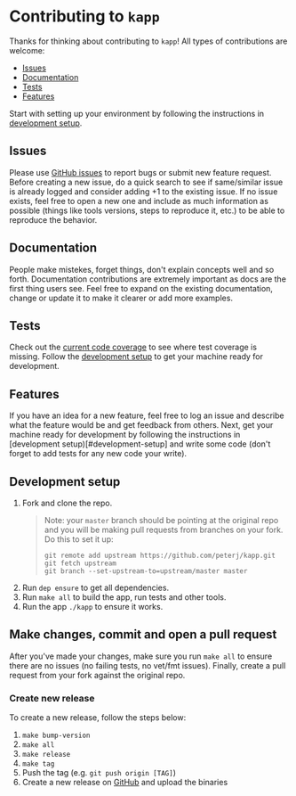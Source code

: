 # Contributing to `kapp`

Thanks for thinking about contributing to `kapp`! All types of contributions are
welcome:

*   [Issues](#issues)
*   [Documentation](#documentation)
*   [Tests](#tests)
*   [Features](#features)

Start with setting up your environment by following the instructions in
[development setup](#development-setup).

## Issues

Please use [GitHub issues](https://github.com/peterj/kapp/issues) to report bugs
or submit new feature request. Before creating a new issue, do a quick search to
see if same/similar issue is already logged and consider adding +1 to the
existing issue. If no issue exists, feel free to open a new one and include as
much information as possible (things like tools versions, steps to reproduce it,
etc.) to be able to reproduce the behavior.

## Documentation

People make mistekes, forget things, don't explain concepts well and so forth.
Documentation contributions are extremely important as docs are the first thing
users see. Feel free to expand on the existing documentation, change or update
it to make it clearer or add more examples.

## Tests

Check out the [current code coverage](https://codecov.io/gh/peterj/kapp) to see
where test coverage is missing. Follow the
[development setup](#development-setup) to get your machine ready for
development.

## Features

If you have an idea for a new feature, feel free to log an issue and describe
what the feature would be and get feedback from others. Next, get your machine
ready for development by following the instructions in [development
setup)[#development-setup] and write some code (don't forget to add tests for
any new code your write).

## Development setup

1.  Fork and clone the repo.
    > Note: your `master` branch should be pointing at the original repo and you
    > will be making pull requests from branches on your fork. Do this to set it
    > up:
    >
    > ```
    > git remote add upstream https://github.com/peterj/kapp.git
    > git fetch upstream
    > git branch --set-upstream-to=upstream/master master
    > ```

2)  Run `dep ensure` to get all dependencies.
3)  Run `make all` to build the app, run tests and other tools.
4)  Run the app `./kapp` to ensure it works.

## Make changes, commit and open a pull request

After you've made your changes, make sure you run `make all` to ensure there are
no issues (no failing tests, no vet/fmt issues). Finally, create a pull request
from your fork against the original repo.

### Create new release

To create a new release, follow the steps below:

1.  `make bump-version`
2.  `make all`
3.  `make release`
4.  `make tag`
5.  Push the tag (e.g. `git push origin [TAG]`)
6.  Create a new release on [GitHub](https://github.com/peterj/kapp/releases)
    and upload the binaries
